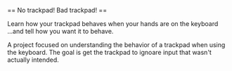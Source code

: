 == No trackpad! Bad trackpad! ==

Learn how your trackpad behaves when your hands are on the keyboard
...and tell how you want it to behave.

A project focused on understanding the behavior of a trackpad when 
using the keyboard. The goal is get the trackpad to ignoare 
input that wasn't actually intended.
